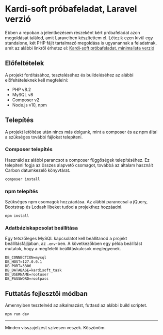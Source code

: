 # Kardi-soft próbafeladat, Laravel verzió

Ebben a repoban a jelentkezésem részeként kért próbafeladat azon megoldását találod, amit Laravelben készítettem el. Létezik ezen kívül egy standalone, két PHP fájlt tartalmazó megoldása is ugyanannak a feladatnak, amit az alábbi linkről érhetsz el: [Kardi-soft próbafeladat, minimalista verzió](https://gist.github.com/webprogramozo/93a0294f203ac9d98ae37628b493ca96)

## Előfeltételek

A projekt fordításához, teszteléséhez és buildeléséhez az alábbi előfeltételeknek kell megfelelni:

- PHP v8.2
- MySQL v8
- Composer v2
- Node.js v10, npm

## Telepítés

A projekt letöltése után nincs más dolgunk, mint a composer és az npm által a szükséges további fájlokat telepíteni.

### Composer telepítés

Használd az alábbi parancsot a composer függőségek telepítéséhez. Ez telepíteni fogja az összes alapvető csomagot, továbbá az általam használt Carbon dátumkezelő könyvtárat.
```
composer install
```

### npm telepítés

Szükséges npm csomagok hozzáadása. Az alábbi paranccsal a jQuery, Bootstrap és Lodash libeket tudod a projekthez hozzáadni.
```
npm install
```

### Adatbáziskapcsolat beállítása

Egy tetszőleges MySQL kapcsolatot kell beállítanod a projekt beállításfájljában, az `.env`-ben. A következőkben egy példa beállítást mutatok, hogy a megfelelő beállításkulcsok meglegyenek.

```
DB_CONNECTION=mysql
DB_HOST=127.0.0.1
DB_PORT=3306
DB_DATABASE=kardisoft_task
DB_USERNAME=rootuser
DB_PASSWORD=rootpass
```

## Futtatás fejlesztői módban

Amennyiben tesztelnéd az alkalmazást, futtasd az alábbi build scriptet.
```
npm run dev
```
----------------------
Minden visszajelzést szívesen veszek. Köszönöm.
